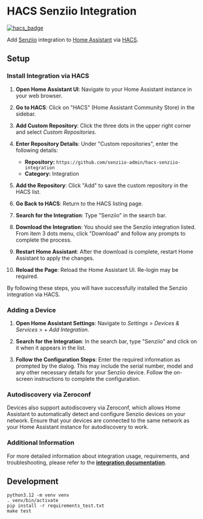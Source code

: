 # HACS Senziio Integration

[![hacs_badge](https://img.shields.io/badge/HACS-Default-orange.svg)](https://github.com/hacs/integration)

Add [Senziio](https://senziio.com) integration to [Home Assistant](https://www.home-assistant.io)
via [HACS](https://hacs.xyz).

## Setup

### Install Integration via HACS

1. **Open Home Assistant UI**: Navigate to your Home Assistant instance in your web browser.

2. **Go to HACS**: Click on "HACS" (Home Assistant Community Store) in the sidebar.

3. **Add Custom Repository**: Click the three dots in the upper right corner and select *Custom Repositories*.

4. **Enter Repository Details**: Under "Custom repositories", enter the following details:

    - **Repository:** `https://github.com/senziio-admin/hacs-senziio-integration`
    - **Category:** Integration

5. **Add the Repository**: Click "Add" to save the custom repository in the HACS list.

6. **Go Back to HACS**: Return to the HACS listing page.

7. **Search for the Integration**: Type "Senziio" in the search bar.

8. **Download the Integration**: You should see the Senziio integration listed.
   From item 3 dots menu, click "Download" and follow any prompts to complete the process.

9. **Restart Home Assistant**: After the download is complete, restart Home Assistant to apply the changes.

10. **Reload the Page**: Reload the Home Assistant UI. Re-login may be required.

By following these steps, you will have successfully installed the Senziio integration via HACS.

### Adding a Device

1. **Open Home Assistant Settings**: Navigate to *Settings* > *Devices & Services* > *+ Add Integration*.

2. **Search for the Integration**: In the search bar, type "Senziio" and click on it when it appears in the list.

3. **Follow the Configuration Steps**: Enter the required information as prompted by the dialog. This may include the
     serial number, model and any other necessary details for your Senziio device. Follow the on-screen instructions
     to complete the configuration.

### Autodiscovery via Zeroconf

Devices also support autodiscovery via Zeroconf, which allows Home Assistant to automatically detect and configure
Senziio devices on your network. Ensure that your devices are connected to the same network as your Home Assistant
instance for autodiscovery to work.

### Additional Information

For more detailed information about integration usage, requirements, and troubleshooting, please refer to the
**[integration documentation](docs/README.md)**.

## Development

    python3.12 -m venv venv
    . venv/bin/activate
    pip install -r requirements_test.txt
    make test
